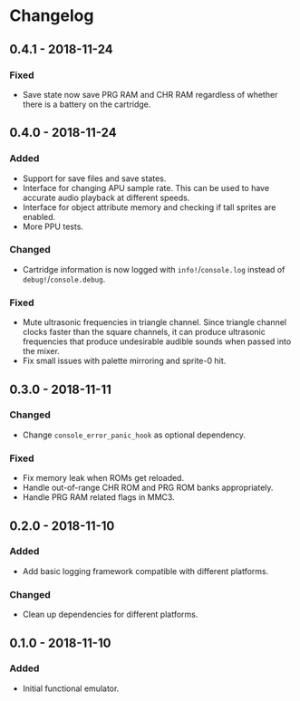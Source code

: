 # Changelog

## 0.4.1 - 2018-11-24

### Fixed

 - Save state now save PRG RAM and CHR RAM regardless of whether there is a battery on the
   cartridge.

## 0.4.0 - 2018-11-24

### Added

 - Support for save files and save states.
 - Interface for changing APU sample rate. This can be used to have accurate audio playback at
   different speeds.
 - Interface for object attribute memory and checking if tall sprites are enabled.
 - More PPU tests.

### Changed

 - Cartridge information is now logged with `info!`/`console.log` instead of
   `debug!`/`console.debug`.

### Fixed

 - Mute ultrasonic frequencies in triangle channel. Since triangle channel clocks faster than the
   square channels, it can produce ultrasonic frequencies that produce undesirable audible sounds
   when passed into the mixer.
 - Fix small issues with palette mirroring and sprite-0 hit.

## 0.3.0 - 2018-11-11

### Changed

 - Change `console_error_panic_hook` as optional dependency.

### Fixed

 - Fix memory leak when ROMs get reloaded.
 - Handle out-of-range CHR ROM and PRG ROM banks appropriately.
 - Handle PRG RAM related flags in MMC3.

## 0.2.0 - 2018-11-10

### Added

 - Add basic logging framework compatible with different platforms.

### Changed

 - Clean up dependencies for different platforms.

## 0.1.0 - 2018-11-10

### Added

 - Initial functional emulator.
